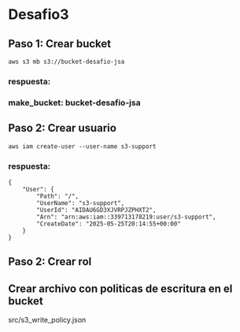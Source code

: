 # Desafio3
## Paso 1: Crear bucket
```aws s3 mb s3://bucket-desafio-jsa```
### respuesta:
### make_bucket: bucket-desafio-jsa
## Paso 2: Crear usuario
```aws iam create-user --user-name s3-support```
### respuesta:
```
{
    "User": {
        "Path": "/",
        "UserName": "s3-support",
        "UserId": "AIDAU6GD3XJVRPJZPHXT2",
        "Arn": "arn:aws:iam::339713178219:user/s3-support",
        "CreateDate": "2025-05-25T20:14:55+00:00"
    }
}
```
## Paso 2: Crear rol
## Crear archivo con politicas de escritura en el bucket
src/s3_write_policy.json
